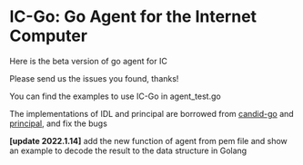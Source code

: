 # IC-Go: Go Agent for the Internet Computer

Here is the beta version of go agent for IC

Please send us the issues you found, thanks!

You can find the examples to use IC-Go in agent_test.go

The implementations of IDL and principal are borrowed from [candid-go](https://github.com/aviate-labs/candid-go) and [principal](https://github.com/aviate-labs/principal-go), and fix the bugs


**[update 2022.1.14]** add the new function of agent from pem file and show an example to decode the result to the data structure in Golang